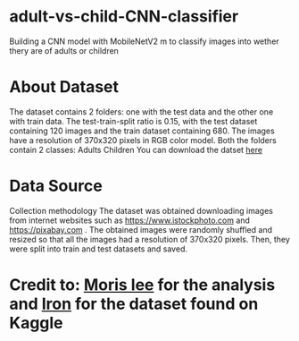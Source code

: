 # adult-vs-child-CNN-classifier
Building a CNN model with MobileNetV2 m to classify images into wether thery are of adults or children

# About Dataset
The dataset contains 2 folders: one with the test data and the other one with train data.
The test-train-split ratio is 0.15, with the test dataset containing 120 images and the train dataset containing 680.
The images have a resolution of 370x320 pixels in RGB color model.
Both the folders contain 2 classes:
Adults
Children
You can download the datset [here]('https://www.kaggle.com/datasets/die9origephit/children-vs-adults-images/download?datasetVersionNumber=1')

# Data Source
Collection methodology
The dataset was obtained downloading images from internet websites such as https://www.istockphoto.com and https://pixabay.com .
The obtained images were randomly shuffled and resized so that all the images had a resolution of 370x320 pixels.
Then, they were split into train and test datasets and saved.

# Credit to: [Moris lee](http://www.morris-lee.com/) for the analysis and [Iron]('https://www.kaggle.com/die9origephit') for the dataset found on Kaggle 
